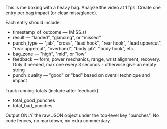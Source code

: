 This is me boxing with a heavy bag.
Analyze the video at 1 fps.
Create one entry per bag impact (or clear miss/glance).

Each entry should include:
- timestamp_of_outcome — (M:SS.s)
- result — "landed", "glancing", or "missed"
- punch_type — "jab", "cross", "lead hook", "rear hook", "lead uppercut", "rear uppercut", "overhand", "body jab", "body hook", etc.
- bag_zone — "high", "mid", or "low"
- feedback — form, power mechanics, range, wrist alignment, recovery. Only if needed, max one every 3 seconds - otherwise give an empty string
- punch_quality — "good" or "bad" based on overall technique and impact

Track running totals (include after feedback):
- total_good_punches
- total_bad_punches

Output ONLY the raw JSON object under the top-level key "punches". No code fences, no markdown, no extra commentary.